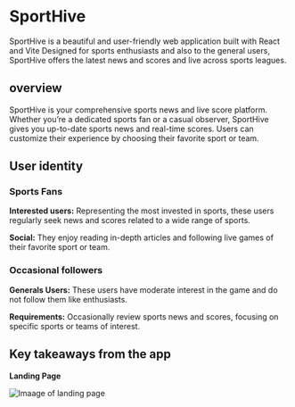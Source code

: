 # SportHive

SportHive is a beautiful and user-friendly web application built with React and Vite  Designed for sports enthusiasts and also to the general users, SportHive offers the latest news and scores and live across sports leagues.

## overview

SportHive is your comprehensive sports news and live score platform. Whether you’re a dedicated sports fan or a casual observer, SportHive gives you up-to-date sports news and real-time scores. Users can customize their experience by choosing their favorite sport or team.

## User identity

### Sports Fans

**Interested users:** Representing the most invested in sports, these users regularly seek news and scores related to a wide range of sports.

**Social:** They enjoy reading in-depth articles and following live games of their favorite sport or team.

### Occasional followers

**Generals Users:** These users have moderate interest in the game and do not follow them like enthusiasts.

**Requirements:** Occasionally review sports news and scores, focusing on specific sports or teams of interest.

## Key takeaways from the app

**Landing Page**

![Imaage of landing page](https://myoctocat.com/assets/images/base-octocat.svg)

    



